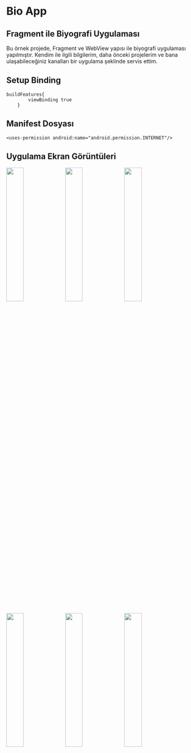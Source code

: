 # Bio App

<h2>Fragment ile Biyografi Uygulaması</h2>
<p>Bu örnek projede, Fragment ve WebView yapısı ile biyografi uygulaması yapılmıştır. Kendim ile ilgili bilgilerim, daha önceki projelerim ve bana ulaşabileceğiniz kanalları bir uygulama şeklinde servis ettim.</p>

<h2>Setup Binding</h2>
<pre><code>buildFeatures{
        viewBinding true
    }</code></pre>

<h2>Manifest Dosyası</h2>
<pre><code>&lt;uses-permission android:name="android.permission.INTERNET"/&gt;</code></pre>

<h2>Uygulama Ekran Görüntüleri</h2>
<p float="left">
  <img src=https://user-images.githubusercontent.com/100219838/236618882-4f16678b-d0f8-4115-95f6-edc733c978c8.png width="30%" />
  <img src=https://user-images.githubusercontent.com/100219838/236618922-95a4e954-ab55-4257-b1e7-22d54ff784a3.png width="30%" />
  <img src=https://user-images.githubusercontent.com/100219838/236619125-de44eec6-0807-4d47-8ff7-7af98d228820.png width="30%" />
  <img src=https://https://user-images.githubusercontent.com/100219838/236618929-2b1feb8f-a72b-4ecc-a7ab-ce9cf5c2c223.png width="30%" />
  <img src=https://user-images.githubusercontent.com/100219838/236618934-e1544553-fd17-4ed8-848c-54598cf87fb0.png width="30%" />
  <img src=https://user-images.githubusercontent.com/100219838/236618937-cc152208-d2bf-4c80-b898-d6348e693ce7.png width="30%" />
</p>





